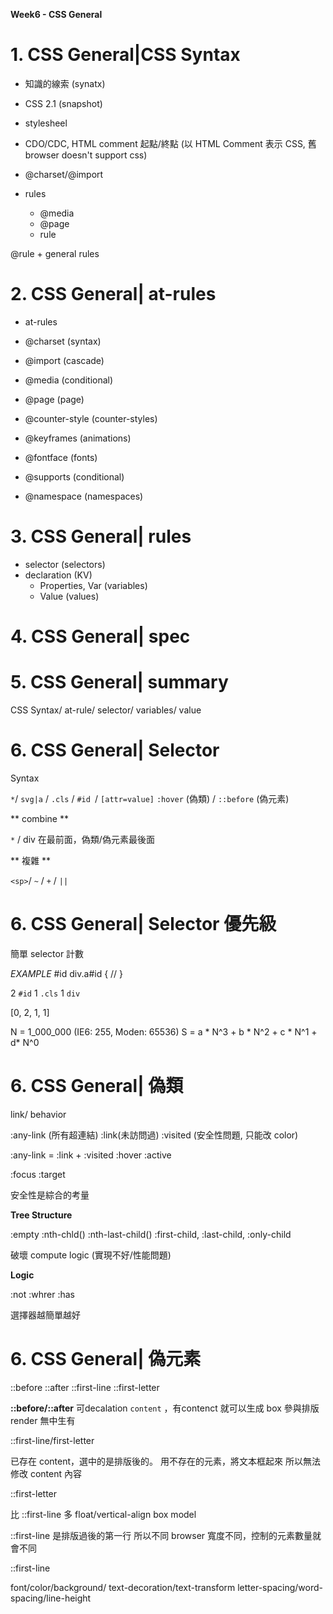**Week6 - CSS General**

# 1. CSS General|CSS Syntax

- 知識的線索 (synatx)
- CSS 2.1 (snapshot)
- stylesheel

- CDO/CDC, HTML comment 起點/終點 (以 HTML Comment 表示 CSS, 舊browser doesn't support css)

- @charset/@import
- rules
    - @media
    - @page
    - rule


@rule + general rules

# 2. CSS General| at-rules

- at-rules

- @charset (syntax)
- @import (cascade)
- @media (conditional)
- @page (page)
- @counter-style (counter-styles)
- @keyframes (animations)
- @fontface (fonts)
- @supports (conditional)
- @namespace (namespaces)


# 3. CSS General| rules


- selector (selectors)
- declaration (KV)
    - Properties, Var (variables)
    - Value (values)


# 4. CSS General| spec


# 5. CSS General| summary

CSS Syntax/ at-rule/ selector/
variables/ value


# 6. CSS General| Selector

Syntax

`*`/ `svg|a` / `.cls` / `#id `/ `[attr=value]`
`:hover` (偽類) / `::before` (偽元素)

** combine **

`*` / div 在最前面，偽類/偽元素最後面

** 複雜 **

`<sp>`/ `~` / `+` / `||`


# 6. CSS General| Selector 優先級

簡單 selector 計數

*EXAMPLE*
#id div.a#id {
    //
    }

2 `#id`
1 `.cls`
1 `div`

[0, 2, 1, 1]

N = 1_000_000 (IE6: 255, Moden: 65536)
S = a * N^3 + b * N^2 + c * N^1 + d*  N^0

# 6. CSS General| 偽類

link/ behavior

:any-link (所有超連結)
:link(未訪問過)
:visited (安全性問題, 只能改 color)

:any-link = :link + :visited
:hover
:active


:focus
:target

安全性是綜合的考量


**Tree Structure**

:empty
:nth-chld()
:nth-last-child()
:first-child, :last-child, :only-child

破壞 compute logic (實現不好/性能問題)

**Logic**

:not
:whrer
:has

選擇器越簡單越好


# 6. CSS General| 偽元素

::before
::after
::first-line
::first-letter

**::before/::after**
可decalation `content` ，有contenct 就可以生成 box 參與排版render
無中生有

::first-line/first-letter

已存在 content，選中的是排版後的。
用不存在的元素，將文本框起來
所以無法修改 content 內容

::first-letter

比 ::first-line 多
float/vertical-align
box model


::first-line 是排版過後的第一行
所以不同 browser 寬度不同，控制的元素數量就會不同

::first-line

font/color/background/
text-decoration/text-transform
letter-spacing/word-spacing/line-height